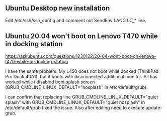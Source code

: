 ## Ubuntu Desktop new installation

Edit /etc/ssh/ssh_config and comment out SendEnv LANG LC_* line.

## Ubuntu 20.04 won't boot on Lenovo T470 while in docking station

https://askubuntu.com/questions/1230122/20-04-wont-boot-on-lenovo-t470-while-in-docking-station

I have the same problem. My L450 does not boot while docked (ThinkPad Pro Dock 40A1), but it boots with disconnected additional monitor. All has worked while i disabled boot splash screen (GRUB_CMDLINE_LINUX_DEFAULT="nosplash" in /etc/default/grub).

I can confirm that replacing line GRUB_CMDLINE_LINUX_DEFAULT="quiet splash" with GRUB_CMDLINE_LINUX_DEFAULT="quiet nosplash" in /etc/default/grub fixed the issue. Also after editing need to execute update-grub. 
